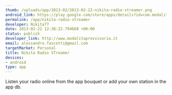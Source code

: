 ```yaml
--- 
thumb: /uploads/app/2013-02/2013-02-22-nikita-radio-streamer.png
android_link: https://play.google.com/store/apps/details?id=com.modalitaprovvisoria.nikitaradiostreamer
permalink: /app/nikita-radio-streamer
developer: Nikita77
date: 2013-02-22 12:38:22.794668 +00:00
status: publish
developer_link: http://www.modalitaprovvisoria.it
email: alessandro.fascetti@gmail.com
targetMarket: Personal
title: Nikita Radio STreamer
devices: 
- android
type: app
---
```


Listen your radio online from the app bouquet or add your own station in the app db.
